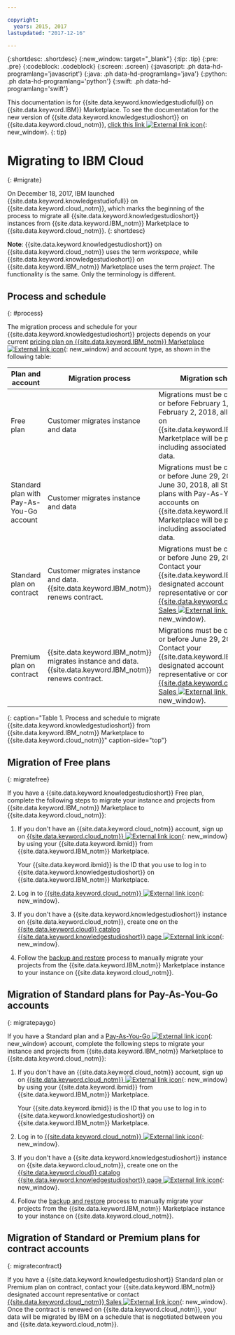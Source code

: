 ```yaml
---

copyright:
  years: 2015, 2017
lastupdated: "2017-12-16"

---
```


{:shortdesc: .shortdesc}
{:new_window: target="_blank"}
{:tip: .tip}
{:pre: .pre}
{:codeblock: .codeblock}
{:screen: .screen}
{:javascript: .ph data-hd-programlang='javascript'}
{:java: .ph data-hd-programlang='java'}
{:python: .ph data-hd-programlang='python'}
{:swift: .ph data-hd-programlang='swift'}

This documentation is for {{site.data.keyword.knowledgestudiofull}} on {{site.data.keyword.IBM}} Marketplace. To see the documentation for the new version of {{site.data.keyword.knowledgestudioshort}} on {{site.data.keyword.cloud_notm}}, [click this link ![External link icon](../../icons/launch-glyph.svg "External link icon")](https://console.bluemix.net/docs/services/watson-knowledge-studio/accessibility.html){: new_window}.
{: tip}

# Migrating to IBM Cloud
{: #migrate}

On December 18, 2017, IBM launched {{site.data.keyword.knowledgestudiofull}} on {{site.data.keyword.cloud_notm}}, which marks the beginning of the process to migrate all {{site.data.keyword.knowledgestudioshort}} instances from {{site.data.keyword.IBM_notm}} Marketplace to {{site.data.keyword.cloud_notm}}.
{: shortdesc}

**Note**: {{site.data.keyword.knowledgestudioshort}} on {{site.data.keyword.cloud_notm}} uses the term _workspace_, while {{site.data.keyword.knowledgestudioshort}} on {{site.data.keyword.IBM_notm}} Marketplace uses the term _project_. The functionality is the same. Only the terminology is different.

## Process and schedule
{: #process}

The migration process and schedule for your {{site.data.keyword.knowledgestudioshort}} projects depends on your current [pricing plan on {{site.data.keyword.IBM_notm}} Marketplace ![External link icon](../../icons/launch-glyph.svg "External link icon")](https://www.ibm.com/us-en/marketplace/supervised-machine-learning/purchase#product-header-top){: new_window} and account type, as shown in the following table:

| Plan and account | Migration process | Migration schedule |
|------|-------------------|--------------------|
| Free plan | Customer migrates instance and data | Migrations must be complete on or before February 1, 2018. On February 2, 2018, all Free plans on {{site.data.keyword.IBM_notm}} Marketplace will be purged, including associated project data. |
| Standard plan with Pay-As-You-Go account | Customer migrates instance and data | Migrations must be complete on or before June 29, 2018. On June 30, 2018, all Standard plans with Pay-As-You-Go accounts on {{site.data.keyword.IBM_notm}} Marketplace will be purged, including associated project data.
| Standard plan on contract | Customer migrates instance and data. {{site.data.keyword.IBM_notm}} renews contract. | Migrations must be complete on or before June 29, 2018. Contact your {{site.data.keyword.IBM_notm}} designated account representative or contact [{{site.data.keyword.cloud_notm}} Sales ![External link icon](../../icons/launch-glyph.svg "External link icon")](http://ibm.biz/bluemixsupport){: new_window}. |
| Premium plan on contract | {{site.data.keyword.IBM_notm}} migrates instance and data. {{site.data.keyword.IBM_notm}} renews contract. | Migrations must be complete on or before June 29, 2018. Contact your {{site.data.keyword.IBM_notm}} designated account representative or contact [{{site.data.keyword.cloud_notm}} Sales ![External link icon](../../icons/launch-glyph.svg "External link icon")](http://ibm.biz/bluemixsupport){: new_window}. |
{: caption="Table 1. Process and schedule to migrate {{site.data.keyword.knowledgestudioshort}} from {{site.data.keyword.IBM_notm}} Marketplace to {{site.data.keyword.cloud_notm}}" caption-side="top"}

## Migration of Free plans
{: migratefree}

If you have a {{site.data.keyword.knowledgestudioshort}} Free plan, complete the following steps to migrate your instance and projects from {{site.data.keyword.IBM_notm}} Marketplace to {{site.data.keyword.cloud_notm}}:

1. If you don't have an {{site.data.keyword.cloud_notm}} account, sign up on [{{site.data.keyword.cloud_notm}} ![External link icon](../../icons/launch-glyph.svg "External link icon")](https://www.ibm.com/cloud/){: new_window} by using your {{site.data.keyword.ibmid}} from {{site.data.keyword.IBM_notm}} Marketplace.

   Your {{site.data.keyword.ibmid}} is the ID that you use to log in to {{site.data.keyword.knowledgestudioshort}} on {{site.data.keyword.IBM_notm}} Marketplace.

1. Log in to [{{site.data.keyword.cloud_notm}} ![External link icon](../../icons/launch-glyph.svg "External link icon")](https://console.bluemix.net/dashboard/apps/){: new_window}.
1. If you don't have a {{site.data.keyword.knowledgestudioshort}} instance on {{site.data.keyword.cloud_notm}}, create one on the [{{site.data.keyword.cloud}} catalog {{site.data.keyword.knowledgestudioshort}} page ![External link icon](../../icons/launch-glyph.svg "External link icon")](https://console.bluemix.net/catalog/services/knowledge-studio){: new_window}.
1. Follow the [backup and restore](/docs/services/watson-knowledge-studio/backup-restore.html) process to manually migrate your projects from the {{site.data.keyword.IBM_notm}} Marketplace instance to your instance on {{site.data.keyword.cloud_notm}}.

## Migration of Standard plans for Pay-As-You-Go accounts
{: migratepaygo}

If you have a Standard plan and a [Pay-As-You-Go ![External link icon](../../icons/launch-glyph.svg "External link icon")](https://console.bluemix.net/docs/pricing/billable.html){: new_window} account, complete the following steps to migrate your instance and projects from {{site.data.keyword.IBM_notm}} Marketplace to {{site.data.keyword.cloud_notm}}:

1. If you don't have an {{site.data.keyword.cloud_notm}} account, sign up on [{{site.data.keyword.cloud_notm}} ![External link icon](../../icons/launch-glyph.svg "External link icon")](https://www.ibm.com/cloud/){: new_window} by using your {{site.data.keyword.ibmid}} from {{site.data.keyword.IBM_notm}} Marketplace.

   Your {{site.data.keyword.ibmid}} is the ID that you use to log in to {{site.data.keyword.knowledgestudioshort}} on {{site.data.keyword.IBM_notm}} Marketplace.

1. Log in to [{{site.data.keyword.cloud_notm}} ![External link icon](../../icons/launch-glyph.svg "External link icon")](https://console.bluemix.net/dashboard/apps/){: new_window}.
1. If you don't have a {{site.data.keyword.knowledgestudioshort}} instance on {{site.data.keyword.cloud_notm}}, create one on the [{{site.data.keyword.cloud}} catalog {{site.data.keyword.knowledgestudioshort}} page ![External link icon](../../icons/launch-glyph.svg "External link icon")](https://console.bluemix.net/catalog/services/knowledge-studio){: new_window}.
1. Follow the [backup and restore](/docs/services/watson-knowledge-studio/backup-restore.html) process to manually migrate your projects from the {{site.data.keyword.IBM_notm}} Marketplace instance to your instance on {{site.data.keyword.cloud_notm}}.

## Migration of Standard or Premium plans for contract accounts
{: migratecontract}

If you have a {{site.data.keyword.knowledgestudioshort}} Standard plan or Premium plan on contract, contact your {{site.data.keyword.IBM_notm}} designated account representative or contact [{{site.data.keyword.cloud_notm}} Sales ![External link icon](../../icons/launch-glyph.svg "External link icon")](http://ibm.biz/bluemixsupport){: new_window}. Once the contract is renewed on {{site.data.keyword.cloud_notm}}, your data will be migrated by IBM on a schedule that is negotiated between you and {{site.data.keyword.cloud_notm}}.
